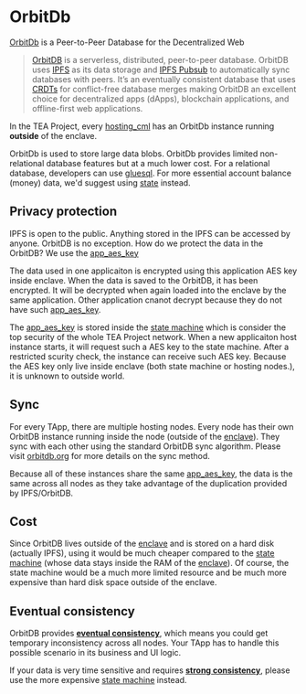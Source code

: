 # OrbitDb

[OrbitDb](https://orbitdb.org/) is a Peer-to-Peer Database for the Decentralized Web

 > 
 > [OrbitDB](https://github.com/orbitdb/orbit-db) is a serverless, distributed, peer-to-peer database. OrbitDB uses [IPFS](https://ipfs.io/) as its data storage and [IPFS Pubsub](https://github.com/ipfs/go-ipfs/blob/master/core/commands/pubsub.go#L23) to automatically sync databases with peers. It’s an eventually consistent database that uses [CRDTs](https://en.wikipedia.org/wiki/Conflict-free_replicated_data_type) for conflict-free database merges making OrbitDB an excellent choice for decentralized apps (dApps), blockchain applications, and offline-first web applications.

In the TEA Project, every [hosting_cml](hosting_cml.md) has an OrbitDb instance running **outside** of the enclave. 

OrbitDb is used to store large data blobs. OrbitDb provides limited non-relational database features but at a much lower cost. For a relational database, developers can use [gluesql](gluesql.md). For more essential account balance (money) data, we'd suggest using [state](state.md) instead.

## Privacy protection

IPFS is open to the public. Anything stored in the IPFS can be accessed by anyone. OrbitDB is no exception. How do we protect the data in the OrbitDB? We use the [app_aes_key](app_aes_key.md) 

The data used in one applicaiton is encrypted using this application AES key inside enclave. When the data is saved to the OrbitDB, it has been encrypted. It will be decrypted when again loaded into the enclave by the same application. Other application cnanot decrypt because they do not have such [app_aes_key](app_aes_key.md).

The [app_aes_key](app_aes_key.md) is stored inside the [state machine](state_machine.md) which is consider the top security of the whole TEA Project network. When a new applicaiton host instance starts, it will request such a AES key to the state machine. After a restricted scurity check, the instance can receive such AES key. Because the AES key only live inside enclave (both state machine or hosting nodes.), it is unknown to outside world.

## Sync

For every TApp, there are multiple hosting nodes. Every node has their own OrbitDB instance running inside the node (outside of the [enclave](enclave.md)). They sync with each other using the standard OrbitDB sync algorithm. Please visit [orbitdb.org](https://orbitdb.org) for more details on the sync method.

Because all of these instances share the same [app_aes_key](app_aes_key.md), the data is the same across all nodes as they take advantage of the duplication provided by IPFS/OrbitDB.

## Cost

Since OrbitDB lives outside of the [enclave](enclave.md) and is stored on a hard disk (actually IPFS), using it would be much cheaper compared to the [state machine](state_machine.md) (whose data stays inside the RAM of the [enclave](enclave.md)). Of course, the state machine would be a much more limited resource and be much more expensive than hard disk space outside of the enclave.

## Eventual consistency

OrbitDB provides [**eventual consistency**](https://en.wikipedia.org/wiki/Eventual_consistency), which means you could get temporary inconsistency across all nodes. Your TApp has to handle this possible scenario in its business and UI logic.

If your data is very time sensitive and requires [**strong consistency**](https://en.wikipedia.org/wiki/Strong_consistency), please use the more expensive [state machine](state_machine.md) instead.
